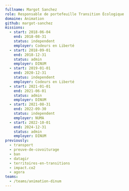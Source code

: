 ```yaml
---
fullname: Margot Sanchez
role: Responsable de portefeuille Transition Écologique
domaine: Animation
github: margot-sanchez
missions:
  - start: 2018-06-04
    end: 2018-08-31
    status: independent
    employer: Codeurs en Liberté
  - start: 2018-09-01
    end: 2018-12-31
    status: admin
    employer: DINUM
  - start: 2019-01-01
    end: 2020-12-31
    status: independent
    employer: Codeurs en Liberté
  - start: 2021-01-01
    end: 2021-06-01
    status: admin
    employer: DINUM
  - start: 2021-08-31
    end: 2022-09-30
    status: independent
    employer: NUMA
  - start: 2022-10-01
    end: 2024-12-31
    status: admin
    employer: DINUM
previously:
  - transport
  - preuve-de-covoiturage
  - ban
  - datagir
  - territoires-en-transitions
  - impact.co2
  - agora
teams:
  - /teams/animation-dinum
---
```

